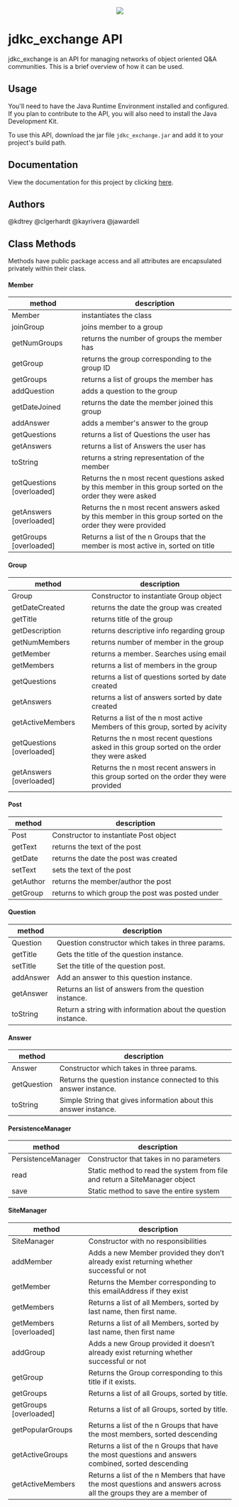 <p align="center">
<a href="https://mypages.valdosta.edu/jawardell/javadoc/index.html"><img src="https://gist.githubusercontent.com/jawardell/b4f19ba96149af2324ad4516b0ddd6af/raw/39c8ef474c1e4eeb90c4b2c9a34078055aeac9d6/logo.png"/></a>
</p>

# jdkc_exchange API
jdkc_exchange is an API for managing networks of object oriented Q&A communities. This is a brief overview of how it can be used. <br>

## Usage
You'll need to have the Java Runtime Environment installed and configured. If you plan to contribute to the API, you will also need to install the Java Development Kit. 

To use this API, download the jar file `jdkc_exchange.jar` and add it to your project's build path.


## Documentation

View the documentation for this project by clicking [here](http://mypages.valdosta.edu/jawardell/javadoc/index.html).

## Authors 
@kdtrey @clgerhardt @kayrivera @jawardell

## Class Methods
Methods have public package access and all attributes are encapsulated privately within their class.

#### Member
method        |  description
------------- | -------------
Member        | instantiates the class
joinGroup     | joins member to a group
getNumGroups  | returns the number of groups the member has
getGroup      | returns the group corresponding to the group ID
getGroups     | returns a list of groups the member has
addQuestion   | adds a question to the group
getDateJoined | returns the date the member joined this group
addAnswer     | adds a member's answer to the group
getQuestions  | returns a list of Questions the user has 
getAnswers    | returns a list of Answers the user has 
toString      | returns a string representation of the member 
getQuestions [overloaded]| Returns the n most recent questions asked by this member in this group sorted on the order they were asked
getAnswers [overloaded]| Returns the n most recent answers asked by this member in this group sorted on the order they were provided
getGroups [overloaded]| Returns a list of the n Groups that the member is most active in, sorted on title





#### Group
method        |  description
------------- | -------------
Group         | Constructor to instantiate Group object
getDateCreated| returns the date the group was created
getTitle      | returns title of the group
getDescription| returns descriptive info regarding group
getNumMembers | returns number of member in the group
getMember     | returns a member. Searches using email
getMembers    | returns a list of members in the group
getQuestions  | returns a list of questions sorted by date created
getAnswers    | returns a list of answers sorted by date created
getActiveMembers | Returns a list of the n most active Members of this group, sorted by acivity
getQuestions [overloaded] | Returns the n most recent questions asked in this group sorted on the order they were asked
getAnswers [overloaded] |  Returns the n most recent answers in this group sorted on the order they were provided





#### Post
method        |  description
------------- | -------------
Post          | Constructor to instantiate Post object
getText       | returns the text of the post
getDate       | returns the date the post was created
setText       | sets the text of the post
getAuthor     | returns the member/author the post
getGroup      | returns to which group the post was posted under


#### Question
method        |  description
------------- | -------------
Question      | Question constructor which takes in three params.
getTitle      | Gets the title of the question instance.
setTitle      | Set the title of the question post.
addAnswer     | Add an answer to this question instance.
getAnswer     | Returns an list of answers from the question instance.
toString      | Return a string with information about the question instance. 
	 


#### Answer
method        |  description
------------- | -------------
Answer        | Constructor which takes in three params.
getQuestion   | Returns the question instance connected to this answer instance.
toString      | Simple String that gives information about this answer instance.


#### PersistenceManager
method        |  description
------------- | -------------
PersistenceManager        | Constructor that takes in no parameters
read   | Static method to read the system from file and return a SiteManager object
save      | Static method to save the entire system


#### SiteManager
method        |  description
------------- | -------------
SiteManager        | Constructor with no responsibilities
addMember   | Adds a new Member provided they don’t already exist returning whether successful or not
getMember      | Returns the Member corresponding to this emailAddress if they exist
getMembers| Returns a list of all Members, sorted by last name, then first name.
getMembers [overloaded]| Returns a list of all Members, sorted by last name, then first name
addGroup | Adds a new Group provided it doesn’t already exist returning whether successful or not
getGroup | Returns the Group corresponding to this title if it exists.
getGroups | Returns a list of all Groups, sorted by title.
getGroups [overloaded]| Returns a list of all Groups, sorted by title.
getPopularGroups | Returns a list of the n Groups that have the most members, sorted descending
getActiveGroups | Returns a list of the n Groups that have the most questions and answers combined, sorted descending
getActiveMembers | Returns a list of the n Members that have the most questions and answers across all the groups they are a member of

